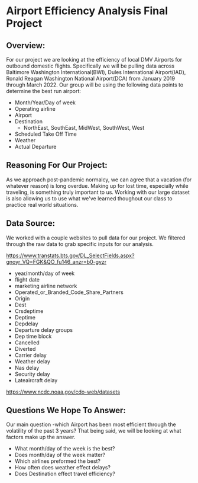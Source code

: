 # Airport Efficiency Analysis Final Project

## Overview: 
For our project we are looking at the efficiency of local DMV Airports for outbound domestic flights. Specifically we will be pulling data across Baltimore Washington International(BWI), Dules International Airport(IAD), Ronald Reagan Washington National Airport(DCA) from January 2019 through March 2022. Our group will be using the following data points to determine the best run airport: 

* Month/Year/Day of week
* Operating airline
* Airport
* Destination
     * NorthEast, SouthEast, MidWest, SouthWest, West
* Scheduled Take Off Time
* Weather
* Actual Departure

## Reasoning For Our Project: 
As we approach post-pandemic normalcy, we can agree that a vacation (for whatever reason) is long overdue. Making up for lost time, especially while traveling, is something truly important to us. Working with our large dataset is also allowing us to use what we've learned thoughout our class to practice real world situations.

## Data Source: 

We worked with a couple websites to pull data for our project. We filtered through the raw data to grab specific inputs for our analysis. 

https://www.transtats.bts.gov/DL_SelectFields.aspx?gnoyr_VQ=FGK&QO_fu146_anzr=b0-gvzr

* year/month/day of week
* flight date
* marketing airline network
* Operated_or_Branded_Code_Share_Partners
* Origin
* Dest
* Crsdeptime
* Deptime
* Depdelay
* Departure delay groups
* Dep time block
* Cancelled
* Diverted
* Carrier delay
* Weather delay
* Nas delay
* Security delay
* Lateaircraft delay



https://www.ncdc.noaa.gov/cdo-web/datasets

## Questions We Hope To Answer: 
Our main question -which Airport has been most efficient through the volatility of the past 3 years? That being said, we will be looking at what factors make up the answer. 

* What month/day of the week is the best?
* Does month/day of the week matter? 
* Which airlines preformed the best? 
* How often does weather effect delays? 
* Does Destination effect travel efficiency? 
